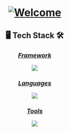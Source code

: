 <h1 align="center">
  <a href="https://git.io/typing-svg">
    <img src="https://readme-typing-svg.demolab.com/?font=Righteous&size=43&center=true&width=700&height=88&duration=2500&lines=Hello+There+👋🏿;I'm+Cuukel+15+😇;Welcome+to+my+GitHub+🪵" alt="Welcome">
  </a>
</h1>

<h2 align="center">🖥️ Tech Stack 🛠️</h2>
<h3 align="center"><ins><em>Framework</em></ins></h3>
<p align="center"><a href="https://skillicons.dev"><img src="https://skillicons.dev/icons?i=angular" /></a></p>
<h3 align="center"><ins><em>Languages</em></ins></h3>
<p align="center"><a href="https://skillicons.dev"><img src="https://skillicons.dev/icons?i=cpp,c" /></a></p>
<h3 align="center"><ins><em>Tools</em></ins></h3>
<p align="center"><a href="https://skillicons.dev"><img src="https://skillicons.dev/icons?i=gitlab,github,git,vscodium,vscode,linux,windows" /></a></p>
